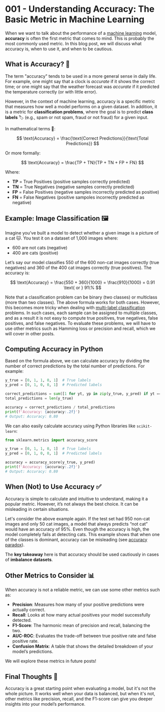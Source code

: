 # 001 - Understanding Accuracy: The Basic Metric in Machine Learning

When we want to talk about the performance of a [machine learning](https://en.wikipedia.org/wiki/Machine_learning) model, **accuracy** is often the first metric that comes to mind. This is probably the most commonly used metric. In this blog post, we will discuss what accuracy is, when to use it, and when to be cautious.

## What is Accuracy? 🎯

The term "accuracy" tends to be used in a more general sense in daily life. For example, one might say that a clock is *accurate* if it shows the correct time; or one might say that the weather forecast was *accurate* if it predicted the temperature correctly (or with little error).

However, in the context of machine learning, accuracy is a specific metric that measures how well a model performs on a given dataset. In addition, it is a metric for **classification problems**, where the goal is to predict **class labels** 🏷️ (e.g., spam or not spam, fraud or not fraud) for a given input.

In mathematical terms 📐: 

$$
\text{Accuracy} = \frac{\text{Correct Predictions}}{\text{Total Predictions}}
$$

Or more formally:

$$
\text{Accuracy} = \frac{TP + TN}{TP + TN + FP + FN}
$$

Where:
- **TP** = True Positives (positive samples correctly predicted)
- **TN** = True Negatives (negative samples correctly predicted)
- **FP** = False Positives (negative samples incorrectly predicted as positive)
- **FN** = False Negatives (positive sampoles incorrectly predicted as negative)

## Example: Image Classification 🖼️

Imagine you’ve built a model to detect whether a given image is a picture of a cat 🐱. You test it on a dataset of 1,000 images where:
- 600 are not cats (negative)
- 400 are cats (positive)

Let’s say our model classifies 550 of the 600 non-cat images correctly (true negatives) and 360 of the 400 cat images correctly (true positives). The accuracy is:

$$
\text{Accuracy} = \frac{550 + 360}{1000} = \frac{910}{1000} = 0.91 \text{ or } 91\%
$$

Note that a classification problem can be binary (two classes) or multiclass (more than two classes). The above formula works for both cases. However, this becomes more tricky when dealing with [multi-label classification](https://en.wikipedia.org/wiki/Multi-label_classification) problems. In such cases, each sample can be assigned to multiple classes, and as a result it is not easy to compute true positives, true negatives, false positives, and false negatives. To evaluate these problems, we will have to use other metrics such as Hamming loss or precision and recall, which we will cover in other posts.

## Computing Accuracy in Python

Based on the formula above, we can calculate accuracy by dividing the number of correct predictions by the total number of predictions. For example:

```python
y_true = [0, 1, 1, 0, 1]  # True labels
y_pred = [0, 1, 0, 0, 1]  # Predicted labels

correct_predictions = sum([1 for yt, yp in zip(y_true, y_pred) if yt == yp])
total_predictions = len(y_true)

accuracy = correct_predictions / total_predictions
print(f'Accuracy: {accuracy:.2f}')
# Output: Accuracy: 0.80
```

We can also easily calculate accuracy using Python libraries like `scikit-learn`:

```python
from sklearn.metrics import accuracy_score

y_true = [0, 1, 1, 0, 1]  # True labels
y_pred = [0, 1, 0, 0, 1]  # Predicted labels

accuracy = accuracy_score(y_true, y_pred)
print(f'Accuracy: {accuracy:.2f}')
# Output: Accuracy: 0.80
```

## When (Not) to Use Accuracy ✅

Accuracy is simple to calculate and intuitive to understand, making it a popular metric. However, it’s not always the best choice. It can be misleading in certain situations.

Let's consider the above example again. If the test set had 950 non-cat images and only 50 cat images, a model that always predicts “not cat” would have an accuracy of 95%. Even though the accuracy is high, the model completely fails at detecting cats. This example shows that when one of the classes is dominant, accuracy can be misleading (see [accuracy paradox](https://en.wikipedia.org/wiki/Accuracy_paradox)).

The **key takeaway** here is that accuracy should be used cautiously in cases of **imbalance datasets**.

## Other Metrics to Consider 📊

When accuracy is not a reliable metric, we can use some other metrics such as:
- **Precision**: Measures how many of your positive predictions were actually correct.
- **Recall**: Looks at how many actual positives your model successfully detected.
- **F1-Score**: The harmonic mean of precision and recall, balancing the two.
- **AUC-ROC**: Evaluates the trade-off between true positive rate and false positive rate.
- **Confusion Matrix**: A table that shows the detailed breakdown of your model’s predictions.

We will explore these metrics in future posts!

## Final Thoughts 💭

Accuracy is a great starting point when evaluating a model, but it's not the whole picture. It works well when your data is balanced, but when it's not, other metrics like precision, recall, and the F1-score can give you deeper insights into your model’s performance.

